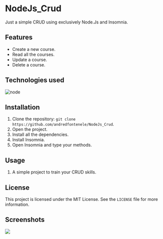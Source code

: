 # NodeJs_Crud
Just a simple CRUD using exclusively Node.Js and Insomnia.

## Features

- Create a new course.
- Read all the courses.
- Update a course.
- Delete a course.

## Technologies used
<div display: inline-block;>
<img alt="node" src="https://img.shields.io/badge/Node.js-43853D?style=for-the-badge&logo=node.js&logoColor=white">
</div>

## Installation

1. Clone the repository: `git clone https://github.com/andredfontenele/NodeJs_Crud`.
2. Open the project.
3. Install all the dependencies.
4. Install Insomnia.
5. Open Insomnia and type your methods.

## Usage
1. A simple project to train your CRUD skills.

## License

This project is licensed under the MIT License. See the `LICENSE` file for more information.

## Screenshots

<img src="https://ruderhog.sirv.com/imagem_2023-06-18_104444468.png">

